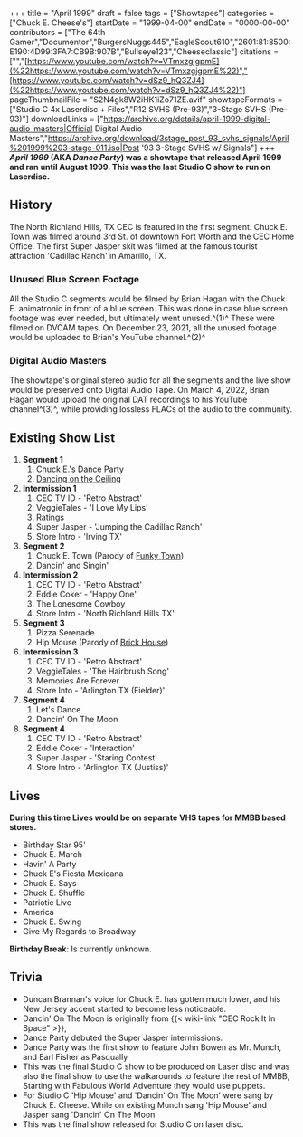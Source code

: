 +++
title = "April 1999"
draft = false
tags = ["Showtapes"]
categories = ["Chuck E. Cheese's"]
startDate = "1999-04-00"
endDate = "0000-00-00"
contributors = ["The 64th Gamer","Documentor","BurgersNuggs445","EagleScout610","2601:81:8500:E190:4D99:3FA7:CB9B:907B","Bullseye123","Cheeseclassic"]
citations = ["","[https://www.youtube.com/watch?v=VTmxzgjgpmE](%22https://www.youtube.com/watch?v=VTmxzgjgpmE%22)","[https://www.youtube.com/watch?v=dSz9_hQ3ZJ4](%22https://www.youtube.com/watch?v=dSz9_hQ3ZJ4%22)"]
pageThumbnailFile = "S2N4gk8W2iHK1iZo71ZE.avif"
showtapeFormats = ["Studio C 4x Laserdisc + Files","R12 SVHS (Pre-93)","3-Stage SVHS (Pre-93)"]
downloadLinks = ["https://archive.org/details/april-1999-digital-audio-masters|Official Digital Audio Masters","https://archive.org/download/3stage_post_93_svhs_signals/April%201999%203-stage-011.iso|Post '93 3-Stage SVHS w/ Signals"]
+++
***April 1999* (AKA ***Dance Party*) was a showtape that released April 1999 and ran until August 1999.
This was the last Studio C show to run on Laserdisc.****

## History

The North Richland Hills, TX CEC is featured in the first segment. Chuck E. Town was filmed around 3rd St. of downtown Fort Worth and the CEC Home Office. The first Super Jasper skit was filmed at the famous tourist attraction 'Cadillac Ranch' in Amarillo, TX.

### Unused Blue Screen Footage

All the Studio C segments would be filmed by Brian Hagan with the Chuck E. animatronic in front of a blue screen. This was done in case blue screen footage was ever needed, but ultimately went unused.^(1)^ These were filmed on DVCAM tapes.
On December 23, 2021, all the unused footage would be uploaded to Brian's YouTube channel.^(2)^

### Digital Audio Masters

The showtape's original stereo audio for all the segments and the live show would be preserved onto Digital Audio Tape. On March 4, 2022, Brian Hagan would upload the original DAT recordings to his YouTube channel^(3)^, while providing lossless FLACs of the audio to the community.

## Existing Show List

1.  **Segment 1**
    1.  Chuck E.'s Dance Party
    2.  [Dancing on the Ceiling](https://en.m.wikipedia.org/wiki/Dancing_on_the_Ceiling_(Lionel_Richie_song))
2.  **Intermission 1**
    1.  CEC TV ID - 'Retro Abstract'
    2.  VeggieTales - 'I Love My Lips'
    3.  Ratings
    4.  Super Jasper - 'Jumping the Cadillac Ranch'
    5.  Store Intro - 'Irving TX'
3.  **Segment 2**
    1.  Chuck E. Town (Parody of [Funky Town](https://en.wikipedia.org/wiki/Funkytown))
    2.  Dancin' and Singin'
4.  **Intermission 2**
    1.  CEC TV ID - 'Retro Abstract'
    2.  Eddie Coker - 'Happy One'
    3.  The Lonesome Cowboy
    4.  Store Intro - 'North Richland Hills TX'
5.  **Segment 3**
    1.  Pizza Serenade
    2.  Hip Mouse (Parody of [Brick House](https://en.wikipedia.org/wiki/Brick_House_(song)))
6.  **Intermission 3**
    1.  CEC TV ID - 'Retro Abstract'
    2.  VeggieTales - 'The Hairbrush Song'
    3.  Memories Are Forever
    4.  Store Into - 'Arlington TX (Fielder)'
7.  **Segment 4**
    1.  Let's Dance
    2.  Dancin' On The Moon
8.  **Segment 4**
    1.  CEC TV ID - 'Retro Abstract'
    2.  Eddie Coker - 'Interaction'
    3.  Super Jasper - 'Staring Contest'
    4.  Store Intro - 'Arlington TX (Justiss)'

## Lives

**During this time Lives would be on separate VHS tapes for MMBB based stores.**

- Birthday Star 95'
- Chuck E. March
- Havin' A Party
- Chuck E's Fiesta Mexicana
- Chuck E. Says
- Chuck E. Shuffle
- Patriotic Live
- America
- Chuck E. Swing
- Give My Regards to Broadway

**Birthday Break**: Is currently unknown.

## Trivia

- Duncan Brannan's voice for Chuck E. has gotten much lower, and his New Jersey accent started to become less noticeable.
- Dancin' On The Moon is originally from {{< wiki-link "CEC Rock It In Space" >}},
- Dance Party debuted the Super Jasper intermissions.
- Dance Party was the first show to feature John Bowen as Mr. Munch, and Earl Fisher as Pasqually
- This was the final Studio C show to be produced on Laser disc and was also the final show to use the walkarounds to feature the rest of MMBB, Starting with Fabulous World Adventure they would use puppets.
- For Studio C 'Hip Mouse' and 'Dancin' On The Moon' were sang by Chuck E. Cheese. While on existing Munch sang 'Hip Mouse' and Jasper sang 'Dancin' On The Moon'
- This was the final show released for Studio C on laser disc.
